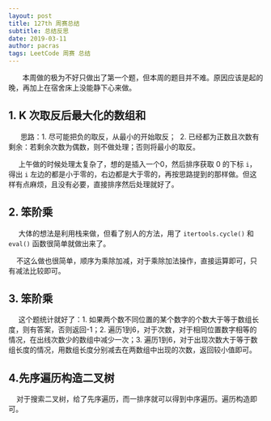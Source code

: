 ```yaml
---
layout: post
title: 127th 周赛总结
subtitle: 总结反思
date: 2019-03-11
author: pacras
tags: LeetCode 周赛 总结
---
```


&#160; &#160; &#160; &#160;本周做的极为不好只做出了第一个题，但本周的题目并不难。原因应该是起的晚，再加上在宿舍床上没能静下心来做。

## 1. K 次取反后最大化的数组和

&#160; &#160; &#160;&#160;思路：1. 尽可能把负的取反，从最小的开始取反；&#160; 2. 已经都为正数且次数有剩余：若剩余次数为偶数，则不做处理；否则将最小的取反。

&#160;&#160;&#160;&#160; 上午做的时候处理太复杂了，想的是插入一个0，然后排序获取 0 的下标 `i`，得出 `i` 左边的都是小于零的，右边都是大于零的，再按思路提到的那样做。但这样有点麻烦，且没有必要，直接排序然后处理就好了。

## 2. 笨阶乘
&#160;&#160;&#160;&#160; 大体的想法是利用栈来做，但看了别人的方法，用了 `itertools.cycle()` 和 `eval()` 函数很简单就做出来了。

&#160;&#160;&#160;&#160;不这么做也很简单，顺序为乘除加减，对于乘除加法操作，直接运算即可，只有减法比较即可。

## 3. 笨阶乘
&#160;&#160;&#160;&#160; 这个题统计就好了：1. 如果两个数不同位置的某个数字的个数大于等于数组长度，则有答案，否则返回-1；2. 遍历1到6，对于次数，对于相同位置数字相等的情况，在出线次数少的数组中减少一次；3. 遍历1到6，对于出现次数大于等于数组长度的情况，用数组长度分别减去在两数组中出现的次数，返回较小值即可。

## 4.先序遍历构造二叉树
&#160;&#160;&#160;&#160;对于搜索二叉树，给了先序遍历，而一排序就可以得到中序遍历。遍历构造即可。


